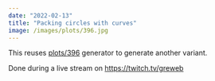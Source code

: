 ```yaml
---
date: "2022-02-13"
title: "Packing circles with curves"
image: /images/plots/396.jpg
---
```


This reuses [plots/396](/plots/396) generator to generate another variant.

Done during a live stream on https://twitch.tv/greweb
